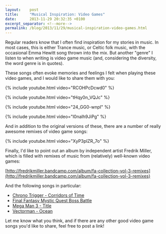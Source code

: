 ```yaml
---
layout:    post
title:     "Musical Inspiration: Video Games"
date:      2013-11-29 20:32:35 +0100
excerpt_separator: <!--more-->
permalink: /blog/2013/11/29/musical-inspiration-video-games.html
---
```


Regular readers know that I often find inspiration for my stories in music. In most cases, this is either Trance music, or Celtic folk music, with the occasional Emma Hewitt song thrown into the mix. But another &quot;genre&quot; I listen to when writing is video game music (and, considering the diversity, the word genre is in quotes).

<!--more-->
These songs often evoke memories and feelings I felt when playing these video games, and I would like to share them with you:

{% include youtube.html video="RCOHPcDcwd0" %}

{% include youtube.html video="tHqy0n_VQJc" %}

{% include youtube.html video="24_GG0-wnpI" %}

{% include youtube.html video="l0naIh9JiPg" %}

And in addition to the original versions of these, there are a number of really awesome remixes of video game songs:

{% include youtube.html video="XyP3pIZR_7o" %}

Finally, I'd like to point out an album by independent artist Fredrik Miller, which is filled with remixes of music from (relatively) well-known video games:

[http://fredrikmiller.bandcamp.com/album/fa-collection-vol-3-remixes](http://fredrikmiller.bandcamp.com/album/fa-collection-vol-3-remixes)

And the following songs in particular:

* [Chrono Trigger - Corridors of Time](http://fredrikmiller.bandcamp.com/track/chrono-trigger-corridors-of-time-remix)
* [Final Fantasy Mystic Quest Boss Battle](http://fredrikmiller.bandcamp.com/track/final-fantasy-mq-boss-battle-remix)
* [Mega Man 3 - Title](http://fredrikmiller.bandcamp.com/track/megaman-3-title-remix)
* [Vectorman - Ocean](http://fredrikmiller.bandcamp.com/track/vectorman-ocean-remix)


Let me know what you think, and if there are any other good video game songs you'd like to share, feel free to post a link!